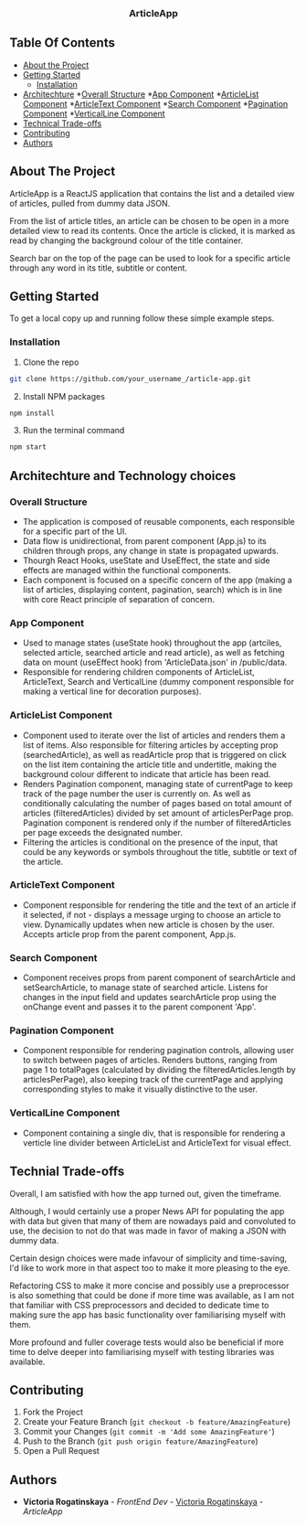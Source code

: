 <br/>
<p align="center">
  <h3 align="center">ArticleApp</h3>

</p>

## Table Of Contents

* [About the Project](#about-the-project)
* [Getting Started](#getting-started)
    * [Installation](#installation)
* [Architechture](#architechture)
    *[Overall Structure](#overall-structure)
    *[App Component](#app-component)
    *[ArticleList Component](#articlelist-component)
    *[ArticleText Component](#articletext-component)
    *[Search Component](#search-component)
    *[Pagination Component](#pagination-component)
    *[VerticalLine Component](#verticalline-component)
* [Technical Trade-offs](#technical-trade-offs)
* [Contributing](#contributing)
* [Authors](#authors)

## About The Project

ArticleApp is a ReactJS application that contains the list and a detailed view of articles, pulled from dummy data JSON. 

From the list of article titles, an article can be chosen to be open in a more detailed view to read its contents. Once the article is clicked, it is marked as read by changing the background colour of the title container. 

Search bar on the top of the page can be used to look for a specific article through any word in its title, subtitle or content. 

## Getting Started

To get a local copy up and running follow these simple example steps.

### Installation

1. Clone the repo

```sh
git clone https://github.com/your_username_/article-app.git
```

2. Install NPM packages

```sh
npm install
```

3. Run the terminal command

```sh
npm start
```

## Architechture and Technology choices

### Overall Structure

* The application is composed of reusable components, 
each responsible for a specific part of the UI.
* Data flow is unidirectional, from parent component (App.js) to 
its children through props, any change in state is propagated upwards.
* Thourgh React Hooks, useState and UseEffect, the state and side effects 
are managed within the functional components.
* Each component is focused on a specific concern of the app (making a 
list of articles, displaying content, pagination, search) which is in line with 
core React principle of separation of concern.

### App Component 

* Used to manage states (useState hook) throughout the app (artciles, selected article, 
searched article and read article), as well as fetching data on mount (useEffect hook) 
from 'ArticleData.json' in /public/data. 
* Responsible for rendering children components of ArticleList, ArticleText, Search and 
VerticalLine (dummy component responsible for making a vertical line for decoration purposes).


### ArticleList Component

* Component used to iterate over the list of articles and renders them a list of items. Also 
responsible for filtering articles by accepting prop (searchedArticle), as well as readArticle prop 
that is triggered on click on the list item containing the article title and undertitle, making the 
background colour different to indicate that article has been read. 
* Renders Pagination component, managing state of currentPage to keep track of the page number
the user is currently on. As well as conditionally calculating the number of pages based on total amount
of articles (filteredArticles) divided by set amount of articlesPerPage prop. Pagination component is rendered only 
if the number of filteredArticles per page exceeds the designated number. 
* Filtering the articles is conditional on the presence of the input, that could be any keywords or symbols throughout 
the title, subtitle or text of the article. 

### ArticleText Component

* Component responsible for rendering the title and the text of an article if it selected, if not - 
displays a message urging to choose an article to view. Dynamically updates when new 
article is chosen by the user. Accepts article prop from the parent component, App.js.

### Search Component

* Component receives props from parent component of searchArticle and setSearchArticle, 
to manage state of searched article. Listens for changes in the input field and updates 
searchArticle prop using the onChange event and passes it to the parent component 'App'. 

### Pagination Component

* Component responsible for rendering pagination controls, allowing user to switch between 
pages of articles. Renders buttons, ranging from page 1 to totalPages (calculated by dividing the 
filteredArticles.length by articlesPerPage), also keeping track of the currentPage and applying corresponding 
styles to make it visually distinctive to the user. 


### VerticalLine Component

* Component containing a single div, that is responsible for rendering a verticle line divider
between ArticleList and ArticleText for visual effect. 


## Technial Trade-offs

Overall, I am satisfied with how the app turned out, given the timeframe. 

Although, I would certainly use a proper News API for populating the 
app with data but given that many of them are nowadays paid and convoluted to use, 
the decision to not do that was made in favor of making a JSON with dummy data.

Certain design choices were made infavour of simplicity and time-saving, I'd like 
to work more in that aspect too to make it more pleasing to the eye. 

Refactoring CSS to make it more concise and possibly use a preprocessor is also 
something that could be done if more time was available, as I am not that familiar with CSS
preprocessors and decided to dedicate time to making sure the app has basic functionality over 
familiarising myself with them. 

More profound and fuller coverage tests would also be beneficial if more time to delve 
deeper into familiarising myself with testing libraries was available. 



## Contributing

1. Fork the Project
2. Create your Feature Branch (`git checkout -b feature/AmazingFeature`)
3. Commit your Changes (`git commit -m 'Add some AmazingFeature'`)
4. Push to the Branch (`git push origin feature/AmazingFeature`)
5. Open a Pull Request

## Authors

* **Victoria Rogatinskaya** - *FrontEnd Dev* - [Victoria Rogatinskaya](https://github.com/victoriarog/) - *ArticleApp*

